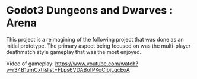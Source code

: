 # Godot3 Dungeons and Dwarves : Arena

This project is a reimagining of the following project that was done as an initial prototype. The primary aspect being focused on was the multi-player deathmatch style gameplay that was the most enjoyed.

Video of gameplay:
https://www.youtube.com/watch?v=r34B1umCxtI&list=FLps6VDABofPKoCibjLqcEoA
